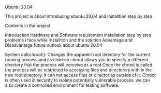 Ubuntu 20.04

This project is about introducing ubuntu 20.04 and installtion step by step

Contents in the project

Introduction
Hardware and Software requirement
installation step by step
problems i face while installtion and the solution
Advantage and Disadvantage
future outlook about ubuntu 20.04

System call:chroot(): Changes the apparent root directory for the current running process and its children
chroot allows you to specify a different directory that the process will perceive as a root 
Once the chroot is called the process will be restricted to accessing files and directories with in the new root directory. it can not access files or directories outside of it.
Chroot is often used in security to isolate potentially vulnerable process. we can also create a controlled environment for testing software.
